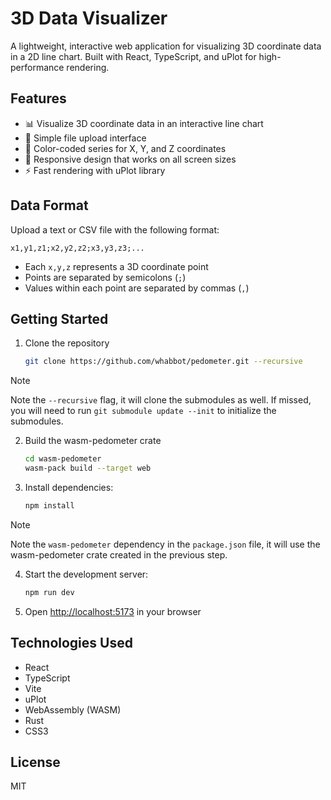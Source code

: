 # 3D Data Visualizer

A lightweight, interactive web application for visualizing 3D coordinate data in a 2D line chart. Built with React, TypeScript, and uPlot for high-performance rendering.

## Features

- 📊 Visualize 3D coordinate data in an interactive line chart
- 📁 Simple file upload interface
- 🎨 Color-coded series for X, Y, and Z coordinates
- 🔄 Responsive design that works on all screen sizes
- ⚡ Fast rendering with uPlot library

## Data Format

Upload a text or CSV file with the following format:

```
x1,y1,z1;x2,y2,z2;x3,y3,z3;...
```

- Each `x,y,z` represents a 3D coordinate point
- Points are separated by semicolons (`;`)
- Values within each point are separated by commas (`,`)

## Getting Started

1. Clone the repository

   ```bash
   git clone https://github.com/whabbot/pedometer.git --recursive
   ```

> [!NOTE]  
> Note the `--recursive` flag, it will clone the submodules as well. If missed, you will need to run `git submodule update --init` to initialize the submodules.

2. Build the wasm-pedometer crate

   ```bash
   cd wasm-pedometer
   wasm-pack build --target web
   ```

3. Install dependencies:

   ```bash
   npm install
   ```

> [!NOTE]  
> Note the `wasm-pedometer` dependency in the `package.json` file, it will use the wasm-pedometer crate created in the previous step.

4. Start the development server:
   ```bash
   npm run dev
   ```
5. Open [http://localhost:5173](http://localhost:5173) in your browser

## Technologies Used

- React
- TypeScript
- Vite
- uPlot
- WebAssembly (WASM)
- Rust
- CSS3

## License

MIT
